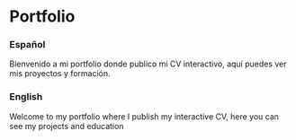 # Portfolio
<h3>Español</h3> 
<p> Bienvenido a mi portfolio donde publico mi CV interactivo, aquí puedes ver mis proyectos y formación. </p> 
<h3>English</h3> 
<p> Welcome to my portfolio where I publish my interactive CV, here you can see my projects and education </p> 
